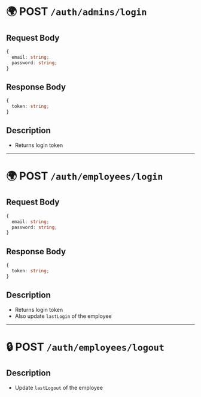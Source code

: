 # 🌍 POST `/auth/admins/login`

## Request Body

```ts
{
  email: string;
  password: string;
}
```

## Response Body

```ts
{
  token: string;
}
```

## Description

- Returns login token

---

# 🌍 POST `/auth/employees/login`

## Request Body

```ts
{
  email: string;
  password: string;
}
```

## Response Body

```ts
{
  token: string;
}
```

## Description

- Returns login token
- Also update `lastLogin` of the employee

---

# 🔒 POST `/auth/employees/logout`

## Description

- Update `lastLogout` of the employee